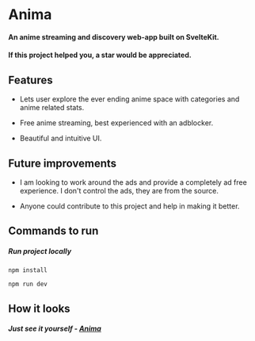 # Anima

#### An anime streaming and discovery web-app built on SvelteKit.

#### If this project helped you, a star would be appreciated.

## Features

- Lets user explore the ever ending anime space with categories and anime related stats.

- Free anime streaming, best experienced with an adblocker.

- Beautiful and intuitive UI.

## Future improvements

- I am looking to work around the ads and provide a completely ad free experience. I don't control the ads, they are from the source.

- Anyone could contribute to this project and help in making it better.

## Commands to run

##### Run project locally

```
npm install

npm run dev
```

## How it looks

##### Just see it yourself - [Anima](https://animaa.vercel.app)
